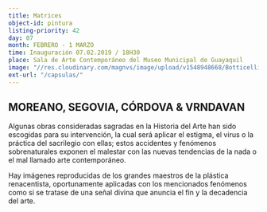 ```yaml
---
title: Matrices
object-id: pintura
listing-priority: 42
day: 07
month: FEBRERO - 1 MARZO
time: Inauguración 07.02.2019 / 18H30
place: Sala de Arte Contemporáneo del Museo Municipal de Guayaquil
image: "//res.cloudinary.com/magnvs/image/upload/v1548948668/Botticelliz_kdk2ps.jpg"
ext-url: "/capsulas/"
---
```

<h2 class="league-sm-white">MOREANO, SEGOVIA, CÓRDOVA & VRNDAVAN</h2>

Algunas obras consideradas sagradas en la Historia del Arte han sido escogidas para su intervención, la cual será aplicar el estigma, el virus o la práctica del sacrilegio con ellas; estos accidentes y fenómenos sobrenaturales exponen el malestar con las nuevas tendencias de la nada o el mal llamado arte contemporáneo.

Hay imágenes reproducidas de los grandes maestros de la plástica renacentista,
oportunamente aplicadas con los mencionados fenómenos como si se tratase de una señal
divina que anuncia el fin y la decadencia del arte.
